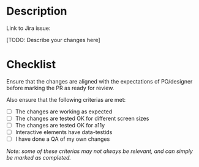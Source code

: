 # Description

Link to Jira issue:

[TODO: Describe your changes here]

# Checklist

Ensure that the changes are aligned with the expectations of PO/designer before marking the PR as ready for review.

Also ensure that the following criterias are met:

- [ ] The changes are working as expected
- [ ] The changes are tested OK for different screen sizes
- [ ] The changes are tested OK for a11y
- [ ] Interactive elements have data-testids
- [ ] I have done a QA of my own changes

_Note: some of these criterias may not always be relevant, and can simply be marked as completed._
